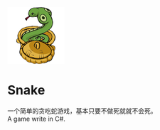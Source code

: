 ![Snake](https://raw.githubusercontent.com/lrh3321/SSEditor/master/Snake/snake.png)
# Snake
一个简单的贪吃蛇游戏，基本只要不做死就就不会死。
<br/>
A game write in C#. 

